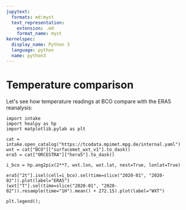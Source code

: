 ```yaml
---
jupytext:
  formats: md:myst
  text_representation:
    extension: .md
    format_name: myst
kernelspec:
  display_name: Python 3
  language: python
  name: python3
---
```


# Temperature comparison

Let's see how temperature readings at BCO compare with the ERA5 reanalysis:

```{code-cell} ipython3
import intake
import healpy as hp
import matplotlib.pylab as plt

cat = intake.open_catalog("https://tcodata.mpimet.mpg.de/internal.yaml")
wxt = cat["BCO"]["surfacemet_wxt_v1"].to_dask()
era5 = cat["ORCESTRA"]["hera5"].to_dask()

i_bco = hp.ang2pix(2**7, wxt.lon, wxt.lat, nest=True, lonlat=True)

era5["2t"].isel(cell=i_bco).sel(time=slice("2020-01", "2020-02")).plot(label="ERA5")
(wxt["T"].sel(time=slice("2020-01", "2020-02")).resample(time="1H").mean() + 272.15).plot(label="WXT")

plt.legend();
```
